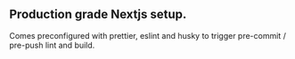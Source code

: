 ## Production grade Nextjs setup. 

Comes preconfigured with prettier, eslint and husky to trigger pre-commit / pre-push lint and build. 


